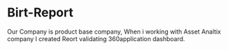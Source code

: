 # Birt-Report
Our Company is product base company, When i working with Asset Analtix company I created Reort validating 360application dashboard.
